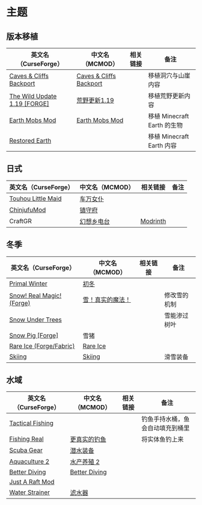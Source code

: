 # 主题

## 版本移植

| 英文名（CurseForge）                                                                              | 中文名（MCMOD）                                                 | 相关链接 | 备注                        |
| ------------------------------------------------------------------------------------------------- | --------------------------------------------------------------- | -------- | --------------------------- |
| [Caves & Cliffs Backport](https://www.curseforge.com/minecraft/mc-mods/caves-and-cliffs-backport) | [Caves & Cliffs Backport](https://www.mcmod.cn/class/4494.html) |          | 移植洞穴与山崖内容          |
| [The Wild Update 1.19 [FORGE]](https://www.curseforge.com/minecraft/mc-mods/the-wild-update)      | [荒野更新1.19](https://www.mcmod.cn/class/5351.html)            |          | 移植荒野更新内容            |
| [Earth Mobs Mod](https://www.curseforge.com/minecraft/mc-mods/minecraft-earth-mod)                | [Earth Mobs Mod](https://www.mcmod.cn/class/3891.html)          |          | 移植 Minecraft Earth 的生物 |
| [Restored Earth](https://www.curseforge.com/minecraft/mc-mods/restored-earth)                     |                                                                 |          | 移植 Minecraft Earth 内容   |

## 日式

| 英文名（CurseForge）                                                                  | 中文名（MCMOD）                                    | 相关链接                                     | 备注 |
| ------------------------------------------------------------------------------------- | -------------------------------------------------- | -------------------------------------------- | ---- |
| [Touhou Little Maid](https://www.curseforge.com/minecraft/mc-mods/touhou-little-maid) | [车万女仆](https://www.mcmod.cn/class/1796.html)   |                                              |      |
| [ChinjufuMod](https://www.curseforge.com/minecraft/mc-mods/chinjufumod)               | [镇守府](https://www.mcmod.cn/class/1026.html)     |                                              |      |
| CraftGR                                                                               | [幻想乡电台](https://www.mcmod.cn/class/5455.html) | [Modrinth](https://modrinth.com/mod/craftgr) |      |

## 冬季

| 英文名（CurseForge）                                                                      | 中文名（MCMOD）                                          | 相关链接 | 备注         |
| ----------------------------------------------------------------------------------------- | -------------------------------------------------------- | -------- | ------------ |
| [Primal Winter](https://www.curseforge.com/minecraft/mc-mods/primal-winter)               | [初冬](https://www.mcmod.cn/class/2779.html)             |          |              |
| [Snow! Real Magic! (Forge)](https://www.curseforge.com/minecraft/mc-mods/snow-real-magic) | [雪！真实的魔法！](https://www.mcmod.cn/class/2106.html) |          | 修改雪的机制 |
| [Snow Under Trees](https://www.curseforge.com/minecraft/mc-mods/snow-under-trees)         |                                                          |          | 雪能渗过树叶 |
| [Snow Pig [Forge]](https://www.curseforge.com/minecraft/mc-mods/snow-pig)                 | 雪猪                                                     |          |              |
| [Rare Ice (Forge/Fabric)](https://www.curseforge.com/minecraft/mc-mods/rare-ice)          | [Rare Ice](https://www.mcmod.cn/class/3218.html)         |          |              |
| [Skiing](https://www.curseforge.com/minecraft/mc-mods/skiing)                             | [Skiing](https://www.mcmod.cn/class/4910.html)           |          | 滑雪装备     |

## 水域

| 英文名（CurseForge）                                                              | 中文名（MCMOD）                                       | 相关链接 | 备注                             |
| --------------------------------------------------------------------------------- | ----------------------------------------------------- | -------- | -------------------------------- |
| [Tactical Fishing](https://www.curseforge.com/minecraft/mc-mods/tactical-fishing) |                                                       |          | 钓鱼手持水桶，鱼会自动填充到桶里 |
| [Fishing Real](https://www.curseforge.com/minecraft/mc-mods/fishing-real)         | [更真实的钓鱼](https://www.mcmod.cn/class/2883.html)  |          | 将实体鱼钓上来                   |
| [Scuba Gear](https://www.curseforge.com/minecraft/mc-mods/scuba-gear)             | [潜水装备](https://www.mcmod.cn/class/3404.html)      |          |                                  |
| [Aquaculture 2](https://www.curseforge.com/minecraft/mc-mods/aquaculture)         | [水产养殖 2](https://www.mcmod.cn/class/281.html)     |          |                                  |
| [Better Diving](https://www.curseforge.com/minecraft/mc-mods/better-diving)       | [Better Diving](https://www.mcmod.cn/class/4743.html) |          |                                  |
| [Just A Raft Mod](https://www.curseforge.com/minecraft/mc-mods/just-a-raft-mod)   |                                                       |          |                                  |
| [Water Strainer](https://www.curseforge.com/minecraft/mc-mods/water-strainer)     | [滤水器](https://www.mcmod.cn/class/1512.html)        |          |                                  |
